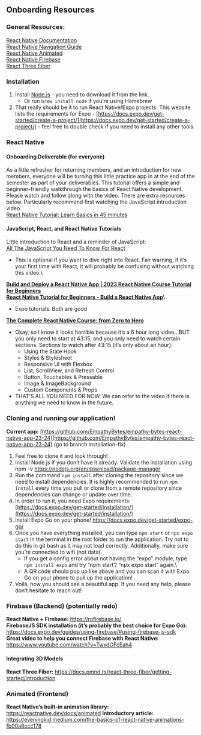 ## Onboarding Resources

### General Resources:
[React Native Documentation](https://reactnative.dev/docs/getting-started)\
[React Native Navigation Guide](https://reactnavigation.org/docs/getting-started/)\
[React Native Animated](https://reactnative.dev/docs/animated)\
[React Native Firebase](https://rnfirebase.io/)\
[React Three Fiber](https://docs.pmnd.rs/react-three-fiber/getting-started/introduction)

### Installation
1. Install [Node.js](https://nodejs.org/en/) - you need to download it from the link.
    - Or run ```brew install node``` if you’re using Homebrew
2. That really should be it to run React Native/Expo projects. This website lists the requirements for Expo - [https://docs.expo.dev/get-started/create-a-project/](https://docs.expo.dev/get-started/create-a-project/) - feel free to double check if you need to install any other tools.

### React Native
#### Onboarding Deliverable (for everyone)
As a little refresher for returning members, and an introduction for new members, everyone will be turning this little practice app in at the end of the semester as part of your deliverables.
This tutorial offers a simple and beginner-friendly walkthrough the basics of React Native development. Please watch and follow along with the video. There are extra resources below. Particularly recommend first watching the JavaScript introduction video.\
[React Native Tutorial: Learn Basics in 45 minutes](https://www.youtube.com/watch?v=Zawba2eABsU)

#### JavaScript, React, and React Native Tutorials
Little introduction to React and a reminder of JavaScript:\
[All The JavaScript You Need To Know For React](https://www.youtube.com/watch?v=m55PTVUrlnA)
- This is optional if you want to dive right into React. Fair warning, if it’s your first time with React, it will probably be confusing without watching this video.\

**[Build and Deploy a React Native App | 2023 React Native Course Tutorial for Beginners](https://www.youtube.com/watch?v=mJ3bGvy0WAY&t=887s)**\
**[React Native Tutorial for Beginners - Build a React Native App](https://www.youtube.com/watch?v=0-S5a0eXPoc&t=334s)**\
- Expo tutorials. Both are good

**[The Complete React Native Course: from Zero to Hero](https://www.youtube.com/watch?v=ANdSdIlgsEw&list=PL8kfZyp--gEXs4YsSLtB3KqDtdOFHMjWZ)**
- Okay, so I know it looks horrible because it’s a 6 hour long video...BUT you only need to start at 43:15, and you only need to watch certain sections.
	Sections to watch after 43:15 (it’s only about an hour):
  - Using the State Hook
  - Styles & Stylesheet
  - Responsive UI with Flexbox
  - List, ScrollView, and Refresh Control
  - Button, Touchables & Pressable
  - Image & ImageBackground
  - Custom Components & Props
- THAT’S ALL YOU NEED FOR NOW. We can refer to the video if there is anything we need to know in the future.

### Cloning and running our application!
**Current app:** [https://github.com/EmpathyBytes/empathy-bytes-react-native-app-23-24](https://github.com/EmpathyBytes/empathy-bytes-react-native-app-23-24) (go to branch installation-fix)
1. Feel free to clone it and look through! 
2. Install Node.js if you don’t have it already. Validate the installation using npm -v https://nodejs.org/en/download/package-manager
3. Run the command ```npm install``` after cloning the repository since we need to install dependencies. It is highly recommended to run ```npm install``` every time you pull or clone from a remote repository since dependencies can change or update over time.
4. In order to run it, you need Expo requirements: [https://docs.expo.dev/get-started/installation/](https://docs.expo.dev/get-started/installation/)
5. Install Expo Go on your phone! https://docs.expo.dev/get-started/expo-go/
6. Once you have everything installed, you can type ```npm start``` or ```npx expo start``` in the terminal in the root folder to run the application. Try not to do this in git bash as it may not load correctly. Additionally, make sure you’re connected to wifi (not data).
    - If you get a config error about not having the “expo” module, type ```npm install expo``` and try “npm start”/ “npx expo start” again.\
    - A QR code should pop up like above and you can scan it with Expo Go on your phone to pull up the application!
7. Voilà, now you should see a beautiful app. If you need any help, please don’t hesitate to reach out!

### Firebase (Backend) (potentially redo)
**React Native + Firebase:** https://rnfirebase.io/ \
**FirebaseJS SDK installation (it’s probably the best choice for Expo Go):** https://docs.expo.dev/guides/using-firebase/#using-firebase-js-sdk \
**Great video to help you connect Firebase with React Native:** https://www.youtube.com/watch?v=TwxdOFcEah4

#### Integrating 3D Models
**React Three Fiber:** https://docs.pmnd.rs/react-three-fiber/getting-started/introduction 

### Animated (Frontend)
**React Native’s built-in animation library:** https://reactnative.dev/docs/animated
**Introductory article:** https://eveningkid.medium.com/the-basics-of-react-native-animations-fb00a8ccc178
